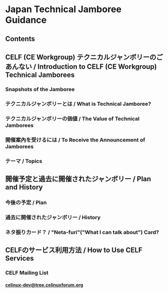 # Japan Technical Jamboree Guidance
## Contents
## CELF (CE Workgroup) テクニカルジャンボリーのごあんない / Introduction to CELF (CE Workgroup) Technical Jamborees
### Snapshots of the Jamboree
### テクニカルジャンボリーとは / What is Technical Jamboree?
### テクニカルジャンボリーの価値 / The Value of Technical Jamborees
### 開催案內を受けるには / To Receive the Announcement of Jamborees
### テーマ / Topics
## 開催予定と過去に開催されたジャンボリー / Plan and History
### 今後の予定 / Plan
### 過去に開催されたジャンボリー / History
### ネタ振りカード？ / "Neta-furi"("What I can talk about") Card?
## CELFのサービス利用方法 / How to Use CELF Services
### CELF Mailing List
#### celinux-dev@tree.celinuxforum.org
